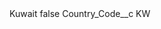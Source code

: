<?xml version="1.0" encoding="UTF-8"?>
<CustomMetadata xmlns="http://soap.sforce.com/2006/04/metadata" xmlns:xsi="http://www.w3.org/2001/XMLSchema-instance" xmlns:xsd="http://www.w3.org/2001/XMLSchema">
    <label>Kuwait</label>
    <protected>false</protected>
    <values>
        <field>Country_Code__c</field>
        <value xsi:type="xsd:string">KW</value>
    </values>
</CustomMetadata>
